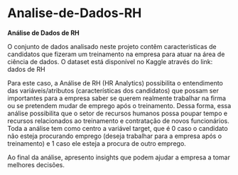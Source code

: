 # Analise-de-Dados-RH

**Análise de Dados de RH**

O conjunto de dados analisado neste projeto contêm caracteristicas de candidatos que fizeram um treinamento na empresa para atuar na área de ciência de dados. O dataset está disponível no Kaggle através do link: dados de RH

Para este caso, a Análise de RH (HR Analytics) possibilita o entendimento das variáveis/atributos (características dos candidatos) que possam ser importantes para a empresa saber se querem realmente trabalhar na firma ou se pretendem mudar de emprego após o treinamento. Dessa forma, essa análise possibilita que o setor de recursos humanos possa poupar tempo e recursos relacionados ao treinamento e contratação de novos funcionários. Toda a análise tem como centro a variável target, que é 0 caso o candidato não esteja procurando emprego (deseja trabalhar para a empresa após o treinamento) e 1 caso ele esteja a procura de outro emprego.

Ao final da análise, apresento insights que podem ajudar a empresa a tomar melhores decisões.

